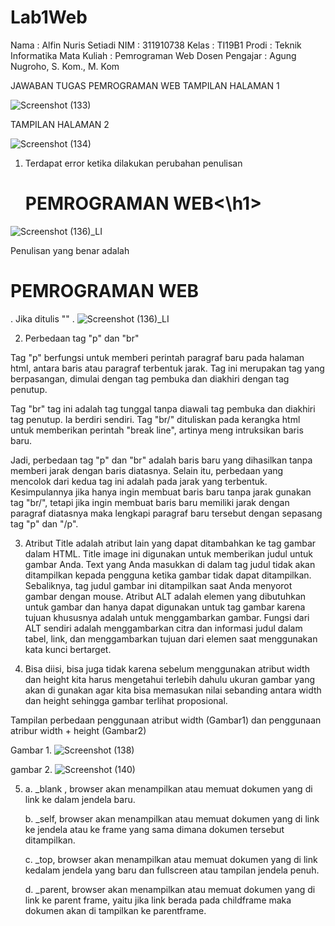 # Lab1Web
Nama		  	: Alfin Nuris Setiadi
NIM			    : 311910738
Kelas		  	: TI19B1
Prodi		  	: Teknik Informatika
Mata Kuliah	: Pemrograman Web
Dosen Pengajar		: Agung Nugroho, S. Kom., M. Kom

JAWABAN TUGAS PEMROGRAMAN WEB
TAMPILAN HALAMAN 1

![Screenshot (133)](https://user-images.githubusercontent.com/81596397/112926982-7319c280-913e-11eb-9335-fe38bec40755.png)

TAMPILAN HALAMAN 2

![Screenshot (134)](https://user-images.githubusercontent.com/81596397/112927107-a78d7e80-913e-11eb-93cf-2573b36b7d20.png)

1. Terdapat error ketika dilakukan perubahan penulisan <h1>PEMROGRAMAN WEB<\h1>

![Screenshot (136)_LI](https://user-images.githubusercontent.com/81596397/112928238-6f873b00-9140-11eb-911d-fff48de8c6ba.jpg)

Penulisan yang benar adalah <h1>PEMROGRAMAN WEB</h1>. Jika ditulis "\" .
![Screenshot (136)_LI](https://user-images.githubusercontent.com/81596397/112928388-bd03a800-9140-11eb-9640-955352df8667.jpg)

2. Perbedaan tag "p" dan "br"

Tag "p" berfungsi untuk memberi perintah paragraf baru pada halaman html, antara baris atau paragraf terbentuk jarak. Tag ini merupakan tag yang berpasangan, dimulai dengan tag pembuka dan diakhiri dengan tag penutup. 

Tag "br" tag ini adalah tag tunggal tanpa diawali tag pembuka dan diakhiri tag penutup. Ia berdiri sendiri. 
Tag "br/"  dituliskan pada kerangka html untuk memberikan perintah "break line", artinya meng intruksikan baris baru.

Jadi, perbedaan tag "p" dan "br" adalah baris baru yang dihasilkan tanpa memberi jarak dengan baris diatasnya. Selain itu, perbedaan yang mencolok dari kedua tag ini adalah pada jarak yang terbentuk. Kesimpulannya jika hanya ingin membuat baris baru tanpa jarak gunakan tag "br/", tetapi jika ingin membuat baris baru memiliki jarak dengan paragraf diatasnya maka lengkapi paragraf baru tersebut dengan sepasang tag "p" dan "/p".

3. Atribut Title  adalah atribut lain yang dapat ditambahkan ke tag gambar dalam HTML. Title image ini digunakan untuk memberikan judul untuk gambar Anda. Text yang Anda masukkan di dalam tag judul tidak akan ditampilkan kepada pengguna ketika gambar tidak dapat ditampilkan. Sebaliknya, tag judul gambar ini ditampilkan saat Anda menyorot gambar dengan mouse.
Atribut ALT adalah elemen yang dibutuhkan untuk gambar dan hanya dapat digunakan untuk tag gambar karena tujuan khususnya adalah untuk menggambarkan gambar. Fungsi dari ALT sendiri adalah menggambarkan citra dan informasi judul dalam tabel, link, dan menggambarkan tujuan dari elemen saat menggunakan kata kunci bertarget.

4. Bisa diisi, bisa juga tidak karena sebelum menggunakan atribut width dan height kita harus mengetahui terlebih dahulu ukuran gambar yang akan di gunakan agar kita bisa memasukan nilai sebanding antara width dan height sehingga gambar terlihat proposional.

Tampilan perbedaan penggunaan atribut width (Gambar1) dan penggunaan atribur width + height (Gambar2)

Gambar 1.
![Screenshot (138)](https://user-images.githubusercontent.com/81596397/112928774-6cd91580-9141-11eb-9036-023802730e7a.png)

gambar 2.
![Screenshot (140)](https://user-images.githubusercontent.com/81596397/112929217-2b953580-9142-11eb-9141-dce6df48be80.png)

5. a. _blank , browser akan menampilkan atau memuat dokumen yang di link ke dalam jendela baru.

   b. _self, browser akan menampilkan atau memuat dokumen yang di link ke jendela atau ke frame yang sama dimana dokumen tersebut ditampilkan.
   
   c. _top,  browser akan menampilkan atau memuat dokumen yang di link kedalam jendela yang baru dan fullscreen atau tampilan jendela penuh.
   
   d. _parent, browser akan menampilkan atau memuat dokumen yang di link ke parent frame, yaitu jika link berada pada childframe maka dokumen akan di tampilkan ke parentframe.

